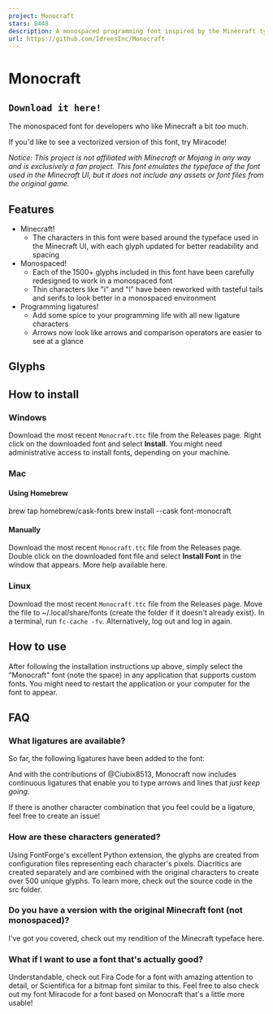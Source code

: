 ```yaml
---
project: Monocraft
stars: 8448
description: A monospaced programming font inspired by the Minecraft typeface
url: https://github.com/IdreesInc/Monocraft
---
```


Monocraft
=========

`Download it here!`
-------------------

  

The monospaced font for developers who like Minecraft a bit _too_ much.

If you'd like to see a vectorized version of this font, try Miracode!

_Notice: This project is not affiliated with Minecraft or Mojang in any way and is exclusively a fan project. This font emulates the typeface of the font used in the Minecraft UI, but it does not include any assets or font files from the original game._

Features
--------

-   Minecraft!
    -   The characters in this font were based around the typeface used in the Minecraft UI, with each glyph updated for better readability and spacing
-   Monospaced!
    -   Each of the 1500+ glyphs included in this font have been carefully redesigned to work in a monospaced font
    -   Thin characters like "i" and "l" have been reworked with tasteful tails and serifs to look better in a monospaced environment
-   Programming ligatures!
    -   Add some spice to your programming life with all new ligature characters
    -   Arrows now look like arrows and comparison operators are easier to see at a glance

Glyphs
------

How to install
--------------

### Windows

Download the most recent `Monocraft.ttc` file from the Releases page. Right click on the downloaded font and select **Install**. You might need administrative access to install fonts, depending on your machine.

### Mac

#### Using Homebrew

brew tap homebrew/cask-fonts
brew install --cask font-monocraft

#### Manually

Download the most recent `Monocraft.ttc` file from the Releases page. Double click on the downloaded font file and select **Install Font** in the window that appears. More help available here.

### Linux

Download the most recent `Monocraft.ttc` file from the Releases page. Move the file to ~/.local/share/fonts (create the folder if it doesn't already exist). In a terminal, run `fc-cache -fv`. Alternatively, log out and log in again.

How to use
----------

After following the installation instructions up above, simply select the "Monocraft" font (note the space) in any application that supports custom fonts. You might need to restart the application or your computer for the font to appear.

FAQ
---

### What ligatures are available?

So far, the following ligatures have been added to the font:

And with the contributions of @Ciubix8513, Monocraft now includes continuous ligatures that enable you to type arrows and lines that _just keep going_.

If there is another character combination that you feel could be a ligature, feel free to create an issue!

### How are these characters generated?

Using FontForge's excellent Python extension, the glyphs are created from configuration files representing each character's pixels. Diacritics are created separately and are combined with the original characters to create over 500 unique glyphs. To learn more, check out the source code in the src folder.

### Do you have a version with the original Minecraft font (not monospaced)?

I've got you covered, check out my rendition of the Minecraft typeface here.

### What if I want to use a font that's actually good?

Understandable, check out Fira Code for a font with amazing attention to detail, or Scientifica for a bitmap font similar to this. Feel free to also check out my font Miracode for a font based on Monocraft that's a little more usable!
